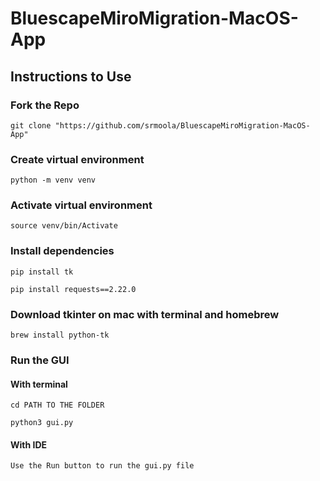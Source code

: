 # BluescapeMiroMigration-MacOS-App

## Instructions to Use

### Fork the Repo

```
git clone "https://github.com/srmoola/BluescapeMiroMigration-MacOS-App"
```

### Create virtual environment

``` 
python -m venv venv
```

### Activate virtual environment

```
source venv/bin/Activate
```

### Install dependencies

```
pip install tk
```

```
pip install requests==2.22.0
```

### Download tkinter on mac with terminal and homebrew

```
brew install python-tk
```

### Run the GUI

#### With terminal

```
cd PATH TO THE FOLDER

python3 gui.py
```

#### With IDE

```
Use the Run button to run the gui.py file
```

